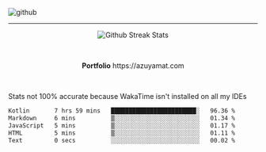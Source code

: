 ![github](https://media.discordapp.net/attachments/881363147364118528/1142610121697021952/background.png?width=1000&height=300)<br>
___
<p align="center">
  <img alt="Github Streak Stats" src="https://streak-stats.demolab.com?user=Azuyamat&theme=transparent&hide_border=true"/>
</p><br>
<p align="center">
      <strong>Portfolio</strong> https://azuyamat.com
</p><br>

Stats not 100% accurate because WakaTime isn't installed on all my IDEs
<!--START_SECTION:waka-->

```txt
Kotlin       7 hrs 59 mins   ████████████████████████░   96.36 %
Markdown     6 mins          ▒░░░░░░░░░░░░░░░░░░░░░░░░   01.34 %
JavaScript   5 mins          ▒░░░░░░░░░░░░░░░░░░░░░░░░   01.17 %
HTML         5 mins          ▒░░░░░░░░░░░░░░░░░░░░░░░░   01.11 %
Text         0 secs          ░░░░░░░░░░░░░░░░░░░░░░░░░   00.02 %
```

<!--END_SECTION:waka-->
